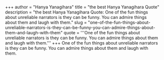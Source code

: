 +++
author = "Hanya Yanagihara"
title = "the best Hanya Yanagihara Quote"
description = "the best Hanya Yanagihara Quote: One of the fun things about unreliable narrators is they can be funny. You can admire things about them and laugh with them."
slug = "one-of-the-fun-things-about-unreliable-narrators-is-they-can-be-funny-you-can-admire-things-about-them-and-laugh-with-them"
quote = '''One of the fun things about unreliable narrators is they can be funny. You can admire things about them and laugh with them.'''
+++
One of the fun things about unreliable narrators is they can be funny. You can admire things about them and laugh with them.
